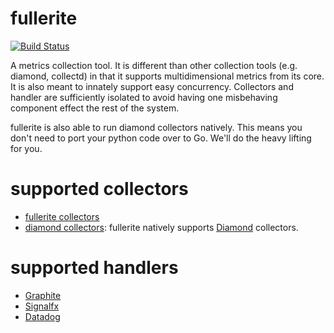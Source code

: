# fullerite

[![Build Status](https://travis-ci.org/baris/fullerite.svg?branch=master)](https://travis-ci.org/baris/fullerite)

A metrics collection tool. It is different than other collection tools (e.g. diamond, collectd) in that it supports multidimensional metrics from its core. It is also meant to innately support easy concurrency. Collectors and handler are sufficiently isolated to avoid having one misbehaving component effect the rest of the system. 

fullerite is also able to run diamond collectors natively. This means you don't need to port your python code over to Go. We'll do the heavy lifting for you.

# supported collectors
 * [fullerite collectors](src/fullerite/collector)
 * [diamond collectors](src/diamond/collectors): fullerite natively supports [Diamond](https://github.com/python-diamond/Diamond) collectors.

# supported handlers
 * [Graphite](http://graphite.wikidot.com/)
 * [Signalfx](https://www.signalfx.com)
 * [Datadog](https://www.datadoghq.com)


